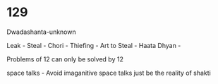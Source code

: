 # 129

 Dwadashanta-unknown
 
Leak - Steal - Chori - Thiefing - Art to Steal - Haata Dhyan - 

Problems of 12 can only be solved by 12 

space talks - Avoid imaganitive space talks just be the reality of shakti 


 
